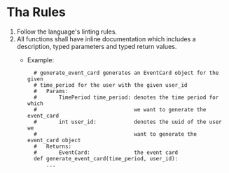 # Tha Rules

1. Follow the language's linting rules.
2. All functions shall have inline documentation which includes a description, typed parameters and typed return values.
    - Example:
            
            # generate_event_card generates an EventCard object for the given
            # time_period for the user with the given user_id
            #   Params:
            #       TimePeriod time_period: denotes the time period for which
            #                               we want to generate the event_card
            #       int user_id:            denotes the uuid of the user we 
            #                               want to generate the event_card object
            #   Returns:
            #       EventCard:              the event card
            def generate_event_card(time_period, user_id):
                ...